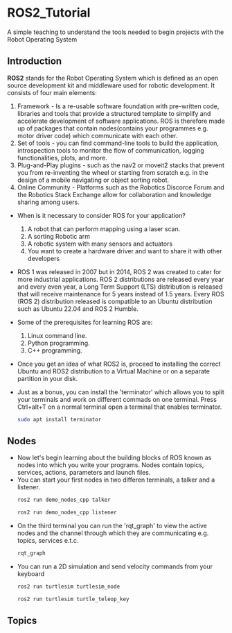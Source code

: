 # ROS2_Tutorial
A simple teaching to understand the tools needed to begin projects with the Robot Operating System

## Introduction
**ROS2** stands for the Robot Operating System which is defined as an open source development kit and middleware used for robotic development. It consists of four main elements:
1. Framework - Is a re-usable software foundation with pre-written code, libraries and tools that provide a structured template to simplify and accelerate development of software applications. ROS is therefore made up of packages that contain nodes(contains your programmes e.g. motor driver code) which communicate with each other.
2. Set of tools - you can find command-line tools to build the application, introspection tools to monitor the flow of communication, logging functionalities, plots, and more.
3. Plug-and-Play plugins - such as the nav2 or moveit2 stacks that prevent you from re-inventing the wheel or starting from scratch e.g. in the design of a mobile navigating or object sorting robot.
4. Online Community - Platforms such as the Robotics Discorce Forum and the Robotics Stack Exchange allow for collaboration and knowledge sharing among users.

- When is it necessary to consider ROS for your application?
  1. A robot that can perform mapping using a laser scan.
  2. A sorting Robotic arm
  3. A robotic system with many sensors and actuators
  4. You want to create a hardware driver and want to share it with other developers

- ROS 1 was released in 2007 but in 2014, ROS 2 was created to cater for more industrial applications. ROS 2 distributions are released every year and every even year, a Long Term Support (LTS) distribution is released that will receive maintenance for 5 years instead of 1.5 years. Every ROS (ROS 2) distribution released is compatible to an Ubuntu distribution such as Ubuntu 22.04 and ROS 2 Humble.
- Some of the prerequisites for learning ROS are:
  1. Linux command line.
  2. Python programming.
  3. C++ programming.

- Once you get an idea of what ROS2 is, proceed to installing the correct Ubuntu and ROS2 distribution to a Virtual Machine or on a separate partition in your disk.
- Just as a bonus, you can install the 'terminator' which allows you to split your terminals and work on different commads on one terminal. Press Ctrl+alt+T on a normal terminal open a terminal that enables terminator.
  ``` bash
  sudo apt install terminator
  ```
## Nodes
- Now let's begin learning about the building blocks of ROS known as nodes into which you write your programs. Nodes contain topics, services, actions, parameters and launch files.
- You can start your first nodes in two differen terminals, a talker and a listener.
  ``` bash
  ros2 run demo_nodes_cpp talker
  ```
  ``` bash
  ros2 run demo_nodes_cpp listener
  ```
- On the third terminal you can run the 'rqt_graph' to view the active nodes and the channel through which they are communicating e.g. topics, services e.t.c.
  ``` bash
  rqt_graph
  ```
- You can run a 2D simulation and send velocity commands from your keyboard
  ``` bash
  ros2 run turtlesim turtlesim_node
  ```
  ``` bash
  ros2 run turtlesim turtle_teleop_key
  ```
## Topics












